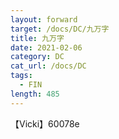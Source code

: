 ```yaml
---
layout: forward
target: /docs/DC/九万字
title: 九万字
date: 2021-02-06
category: DC
cat_url: /docs/DC
tags: 
  - FIN
length: 485
---
```


【Vicki】60078e

